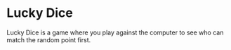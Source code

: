 # Lucky Dice
Lucky Dice is a game where you play against the computer to see who can match the random point first.
